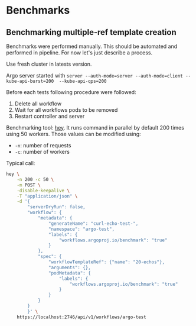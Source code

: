 # Benchmarks

## Benchmarking multiple-ref template creation

Benchmarks were performed manually. This should be automated and performed in pipeline. For now let's just describe a process. 

Use fresh cluster in latests version.

Argo server started with `server --auth-mode=server --auth-mode=client --kube-api-burst=200  --kube-api-qps=200`

Before each tests following procedure were followed:
1. Delete all workflow
2. Wait for all workflows pods to be removed
3. Restart controller and server

Benchmarking tool: [hey](https://github.com/rakyll/hey). It runs command in parallel by default 200 times using 50 workers. Those values can be modified using:
* `-n`: number of requests
* `-c`: number of workers


Typical call:

```sh
hey \
    -n 200 -c 50 \
    -m POST \
    -disable-keepalive \
    -T "application/json" \
    -d '{
        "serverDryRun": false,
        "workflow": {
            "metadata": {
                "generateName": "curl-echo-test-",
                "namespace": "argo-test",
                "labels": {
                    "workflows.argoproj.io/benchmark": "true"
                }
            },
            "spec": {
                "workflowTemplateRef": {"name": "20-echos"},
                "arguments": {},
                "podMetadata": {
                    "labels": {
                        "workflows.argoproj.io/benchmark": "true"
                    }
                }
            }
        }
        }' \
    https://localhost:2746/api/v1/workflows/argo-test
```
